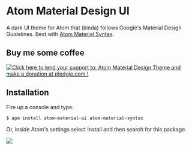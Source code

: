 # Atom Material Design UI

A dark UI theme for Atom that (kinda) follows Google's Material Design Guidelines. Best with [Atom Material Syntax](https://github.com/silvestreh/atom-material-syntax).

## Buy me some coffee

<a href='https://pledgie.com/campaigns/29552'><img alt='Click here to lend your support to: Atom Material Design Theme and make a donation at pledgie.com !' src='https://pledgie.com/campaigns/29552.png?skin_name=chrome' border='0' ></a>

## Installation

Fire up a console and type:

`$ apm install atom-material-ui atom-material-syntax`

Or, inside Atom's settings select Install and then search for this package.

![](https://raw.githubusercontent.com/silvestreh/atom-material-ui/master/screenshot.png)
